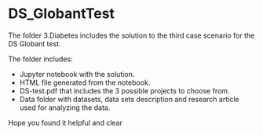 # DS_GlobantTest

The folder 3.Diabetes includes the solution to the third case scenario for the DS Globant test.

The folder includes:

- Jupyter notebook with the solution.
- HTML file generated from the notebook.
- DS-test.pdf that includes the 3 possible projects to choose from.
- Data folder with datasets, data sets description and research article used for analyzing the data.

Hope you found it helpful and clear
